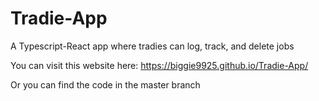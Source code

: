 # Tradie-App
A Typescript-React app where tradies can log, track, and delete jobs

You can visit this website here: https://biggie9925.github.io/Tradie-App/

Or you can find the code in the master branch
